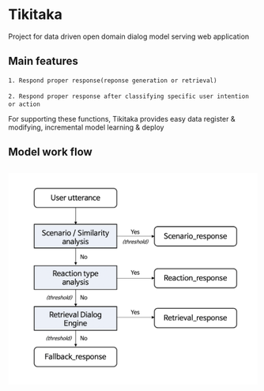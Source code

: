# Tikitaka
Project for data driven open domain dialog model serving web application

## Main features
    1. Respond proper response(reponse generation or retrieval)

    2. Respond proper response after classifying specific user intention or action

For supporting these functions, Tikitaka provides easy data register & modifying, incremental model learning & deploy

## Model work flow
![](img/Modelflow.png )
---
